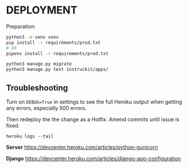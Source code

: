 # DEPLOYMENT

Preparation:
```bash
python3 -m venv venv
pip install -r requirements/prod.txt
# OR
pipenv install -r requirements/prod.txt

python3 manage.py migrate
python3 manage.py test instruckit/apps/

```

## Troubleshooting

Turn on `DEBUG=True` in settings to see the full Heroku output when getting any errors, especially 500 errors.

Then redeploy the the change as a Hotfix. Amend commits until issue is fixed.
```
heroku logs --tail

```
__Server__
https://devcenter.heroku.com/articles/python-gunicorn

__Django__
https://devcenter.heroku.com/articles/django-app-configuration
